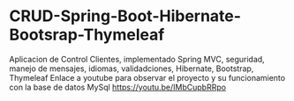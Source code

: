 # CRUD-Spring-Boot-Hibernate-Bootsrap-Thymeleaf
Aplicacion de Control Clientes, implementado Spring MVC, seguridad, manejo de mensajes, idiomas, validadciones, Hibernate, Bootstrap, Thymeleaf
Enlace a youtube para observar el proyecto y su funcionamiento con la base de datos MySql
https://youtu.be/IMbCupbRRpo
